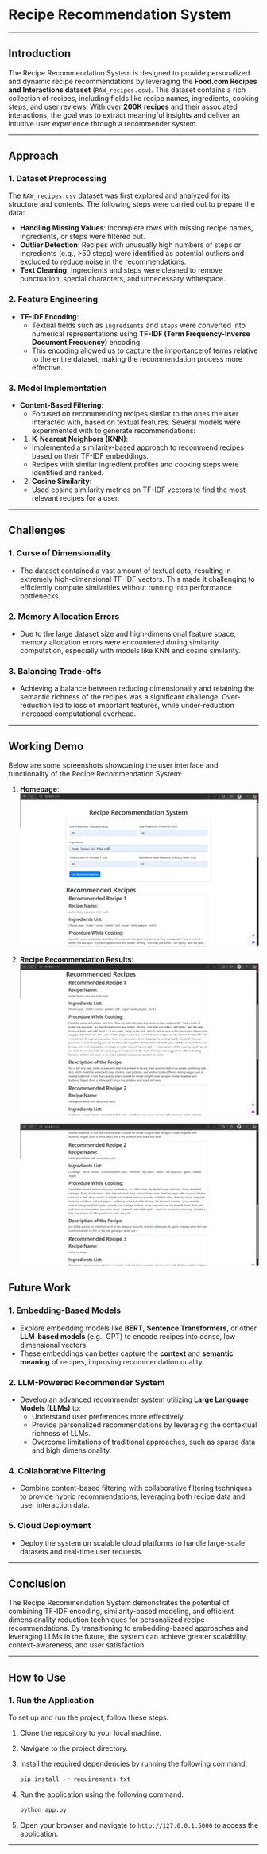 # **Recipe Recommendation System**

---

## **Introduction**

The Recipe Recommendation System is designed to provide personalized and dynamic recipe recommendations by leveraging the **Food.com Recipes and Interactions dataset** (`RAW_recipes.csv`). This dataset contains a rich collection of recipes, including fields like recipe names, ingredients, cooking steps, and user reviews. With over **200K recipes** and their associated interactions, the goal was to extract meaningful insights and deliver an intuitive user experience through a recommender system.

---

## **Approach**

### **1. Dataset Preprocessing**
The `RAW_recipes.csv` dataset was first explored and analyzed for its structure and contents. The following steps were carried out to prepare the data:
- **Handling Missing Values**: Incomplete rows with missing recipe names, ingredients, or steps were filtered out.
- **Outlier Detection**: Recipes with unusually high numbers of steps or ingredients (e.g., >50 steps) were identified as potential outliers and excluded to reduce noise in the recommendations.
- **Text Cleaning**: Ingredients and steps were cleaned to remove punctuation, special characters, and unnecessary whitespace.

### **2. Feature Engineering**
- **TF-IDF Encoding**: 
  - Textual fields such as `ingredients` and `steps` were converted into numerical representations using **TF-IDF (Term Frequency-Inverse Document Frequency)** encoding. 
  - This encoding allowed us to capture the importance of terms relative to the entire dataset, making the recommendation process more effective.


### **3. Model Implementation**
- **Content-Based Filtering**:
  - Focused on recommending recipes similar to the ones the user interacted with, based on textual features.
Several models were experimented with to generate recommendations:
- 1. **K-Nearest Neighbors (KNN)**:
  - Implemented a similarity-based approach to recommend recipes based on their TF-IDF embeddings.
  - Recipes with similar ingredient profiles and cooking steps were identified and ranked.
- 2. **Cosine Similarity**:
  - Used cosine similarity metrics on TF-IDF vectors to find the most relevant recipes for a user.


---

## **Challenges**

### **1. Curse of Dimensionality**
- The dataset contained a vast amount of textual data, resulting in extremely high-dimensional TF-IDF vectors. This made it challenging to efficiently compute similarities without running into performance bottlenecks.
  
### **2. Memory Allocation Errors**
- Due to the large dataset size and high-dimensional feature space, memory allocation errors were encountered during similarity computation, especially with models like KNN and cosine similarity.

### **3. Balancing Trade-offs**
- Achieving a balance between reducing dimensionality and retaining the semantic richness of the recipes was a significant challenge. Over-reduction led to loss of important features, while under-reduction increased computational overhead.

---

## **Working Demo**

Below are some screenshots showcasing the user interface and functionality of the Recipe Recommendation System:

1. **Homepage**:
   ![Homepage Screenshot](Screenshots/image.png)


2. **Recipe Recommendation Results**:
   ![Recipe Recommendation Results Screenshot](Screenshots/Screenshot%202024-12-31%20171834.png)

   ![Recipe Recommendation Results Screenshot](Screenshots/Screenshot%202024-12-31%20171859.png)


## **Future Work**

### **1. Embedding-Based Models**
- Explore embedding models like **BERT**, **Sentence Transformers**, or other **LLM-based models** (e.g., GPT) to encode recipes into dense, low-dimensional vectors.
- These embeddings can better capture the **context** and **semantic meaning** of recipes, improving recommendation quality.
  
### **2. LLM-Powered Recommender System**
- Develop an advanced recommender system utilizing **Large Language Models (LLMs)** to:
  - Understand user preferences more effectively.
  - Provide personalized recommendations by leveraging the contextual richness of LLMs.
  - Overcome limitations of traditional approaches, such as sparse data and high dimensionality.

### **4. Collaborative Filtering**
- Combine content-based filtering with collaborative filtering techniques to provide hybrid recommendations, leveraging both recipe data and user interaction data.

### **5. Cloud Deployment**
- Deploy the system on scalable cloud platforms to handle large-scale datasets and real-time user requests.

---

## **Conclusion**

The Recipe Recommendation System demonstrates the potential of combining TF-IDF encoding, similarity-based modeling, and efficient dimensionality reduction techniques for personalized recipe recommendations. By transitioning to embedding-based approaches and leveraging LLMs in the future, the system can achieve greater scalability, context-awareness, and user satisfaction.

---


## **How to Use**

### 1. Run the Application

To set up and run the project, follow these steps:

1. Clone the repository to your local machine.
2. Navigate to the project directory.
3. Install the required dependencies by running the following command:

   ```bash
   pip install -r requirements.txt
   ```

4. Run the application using the following command:

   ```bash
   python app.py
   ```

5. Open your browser and navigate to `http://127.0.0.1:5000` to access the application.

---
